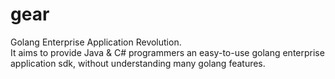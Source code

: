 # gear
Golang Enterprise Application Revolution.<br>
It aims to provide Java & C# programmers an easy-to-use golang enterprise application sdk, 
without understanding many golang features.